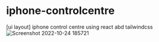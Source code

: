 # iphone-controlcentre

[ui layout] iphone control centre using react abd tailwindcss
<br/>
![Screenshot 2022-10-24 185721](https://user-images.githubusercontent.com/87529931/197537479-a721e8b4-d72b-4cc8-aacc-be743b8c9996.png)
